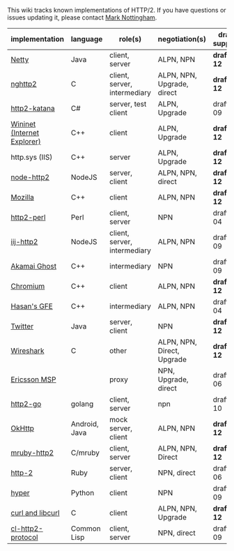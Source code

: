 This wiki tracks known implementations of HTTP/2. If you have questions or issues updating it, please contact [Mark Nottingham](mailto:mnot@mnot.net).

implementation | language | role(s) | negotiation(s) | draft support
--- | --- | --- | --- | ---
[Netty](http://netty.io/) | Java | client, server | ALPN, NPN | **draft-12**
[nghttp2](https://nghttp2.org) | C | client, server, intermediary | ALPN, NPN, Upgrade, direct | **draft-12**
[http2-katana](https://github.com/MSOpenTech/http2-katana) | C# | server, test client | ALPN, Upgrade | draft-09
[Wininet (Internet Explorer)](http://blogs.msdn.com/b/ie/archive/2014/05/27/launching-status-modern-ie-amp-internet-explorer-platform-priorities.aspx) | C++ | client | ALPN, Upgrade | **draft-12**
http.sys (IIS) | C++ | server | ALPN, Upgrade | **draft-12**
[node-http2](https://github.com/molnarg/node-http2) | NodeJS | server, client | ALPN, NPN, direct | **draft-12**
[Mozilla](https://wiki.mozilla.org/Networking/http2) | C++ | client | ALPN, NPN | **draft-12**
[http2-perl](https://github.com/sludin/http2-perl) | Perl | client, server | NPN | draft-04
[iij-http2](https://github.com/shigeki/interop-iij-http2) | NodeJS | client, server, intermediary | ALPN, NPN | draft-09
[Akamai Ghost](Akamaighost) | C++ | intermediary | NPN | draft-09
[Chromium](https://sites.google.com/a/chromium.org/dev/http2) | C++ | client | ALPN, NPN | **draft-12**
[Hasan's GFE](Hasansgfe) | C++ | intermediary | ALPN, NPN | draft-04
[Twitter](https://twitter.com/) | Java | server, client | NPN | **draft-12**
[Wireshark](https://bugs.wireshark.org/bugzilla/show_bug.cgi?id=9042) | C | other | ALPN, NPN, Direct, Upgrade | **draft-12**
[Ericsson MSP](EricssonMPS) | | proxy | NPN, Upgrade, direct | draft-06
[http2-go](https://github.com/Jxck/http2) | golang | client, server | npn | draft-10
[OkHttp](https://github.com/square/okhttp) | Android, Java | mock server, client | ALPN, NPN | **draft-12**
[mruby-http2](https://github.com/matsumoto-r/mruby-http2) | C/mruby | client, server | ALPN, NPN, Direct | **draft-12**
[http-2](https://github.com/igrigorik/http-2) | Ruby | server, client | NPN, direct | draft-06
[hyper](https://github.com/lukasa/hyper) | Python | client | NPN | draft-09
[curl and libcurl](https://curl.haxx.se/) | C | client | ALPN, NPN, Upgrade | **draft-12**
[cl-http2-protocol](https://github.com/akamai/cl-http2-protocol) | Common Lisp | client, server | NPN, direct | draft-09